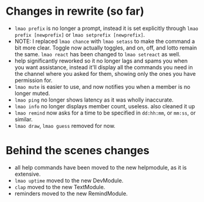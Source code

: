 # Changes in rewrite (so far)
* `lmao prefix` is no longer a prompt, instead it is set explicitly through `lmao prefix [newprefix]` or `lmao setprefix [newprefix]`.
* NOTE: I replaced `lmao chance` with `lmao setass` to make the command a bit more clear. Toggle now actually toggles, and on, off, and lotto remain the same. `lmao react` has been changed to `lmao setreact` as well.
* help significantly reworked so it no longer lags and spams you when you want assistance, instead it'll display all the commands you need in the channel where you asked for them, showing only the ones you have permission for.
* `lmao mute` is easier to use, and now notifies you when a member is no longer muted.
* `lmao ping` no longer shows latency as it was wholly inaccurate.
* `lmao info` no longer displays member count, useless. also cleaned it up
* `lmao remind` now asks for a time to be specified in `dd:hh:mm`, or `mm:ss`, or similar.
* `lmao draw`, `lmao guess` removed for now.

# Behind the scenes changes
* all help commands have been moved to the new helpmodule, as it is extensive.
* `lmao uptime` moved to the new DevModule.
* `clap` moved to the new TextModule.
* reminders moved to the new RemindModule.